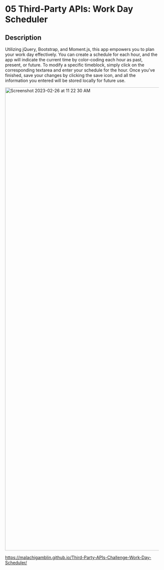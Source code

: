 # 05 Third-Party APIs: Work Day Scheduler

## Description
Utilizing jQuery, Bootstrap, and Moment.js, this app empowers you to plan your work day effectively. You can create a schedule for each hour, and the app will indicate the current time by color-coding each hour as past, present, or future. To modify a specific timeblock, simply click on the corresponding textarea and enter your schedule for the hour. Once you've finished, save your changes by clicking the save icon, and all the information you entered will be stored locally for future use.

<img width="1512" alt="Screenshot 2023-02-26 at 11 22 30 AM" src="https://user-images.githubusercontent.com/118701306/221708023-6668d638-38f2-46d5-9e61-dcc90ee4ed5e.png">

https://malachigamblin.github.io/Third-Party-APIs-Challenge-Work-Day-Scheduler/